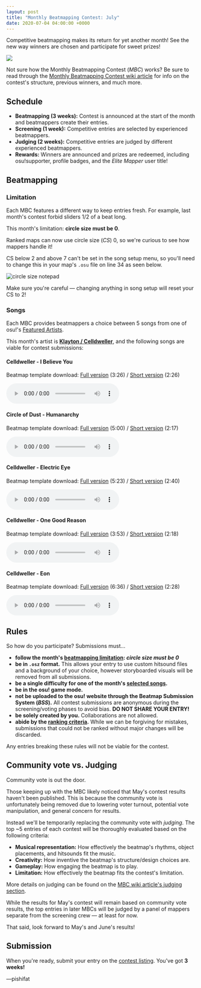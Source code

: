 ```yaml
---
layout: post
title: "Monthly Beatmapping Contest: July"
date: 2020-07-04 04:00:00 +0000
---
```


Competitive beatmapping makes its return for yet another month! See the new way winners are chosen and participate for sweet prizes!

![](/wiki/shared/news/banners/monthly-beatmapping-contest.png)

Not sure how the Monthly Beatmapping Contest (*MBC*) works? Be sure to read through the [Monthly Beatmapping Contest wiki article](/wiki/Contests/Monthly_Beatmapping_Contest) for info on the contest's structure, previous winners, and much more.

## Schedule

- **Beatmapping (3 weeks):** Contest is announced at the start of the month and beatmappers create their entries.
- **Screening (1 week):** Competitive entries are selected by experienced beatmappers.
- **Judging (2 weeks):** Competitive entries are judged by different experienced beatmappers.
- **Rewards:** Winners are announced and prizes are redeemed, including osu!supporter, profile badges, and the *Elite Mapper* user title!

## Beatmapping

### Limitation

Each MBC features a different way to keep entries fresh. For example, last month's contest forbid sliders 1/2 of a beat long.

This month's limitation: **circle size must be 0**.

Ranked maps can now use circle size (*CS*) 0, so we're curious to see how mappers handle it!

CS below 2 and above 7 can't be set in the song setup menu, so you'll need to change this in your map's `.osu` file on line 34 as seen below.

![circle size notepad](/wiki/shared/news/2020-07-04-monthly-beatmapping-contest-july/circle-size-notepad.png)

Make sure you're careful — changing anything in song setup will reset your CS to 2!

### Songs

Each MBC provides beatmappers a choice between 5 songs from one of osu!'s [Featured Artists](https://osu.ppy.sh/beatmaps/artists).

This month's artist is [**Klayton / Celldweller**](https://osu.ppy.sh/beatmaps/artists/56), and the following songs are viable for contest submissions:

#### Celldweller - I Believe You

Beatmap template download: [Full version](https://assets.ppy.sh/artists/56/osz/Celldweller%20-%20I%20Believe%20You.osz) (3:26) / [Short version](https://assets.ppy.sh/contests/108/osz/Celldweller%20-%20I%20Believe%20You.osz) (2:26)

<audio controls>
    <source src="https://assets.ppy.sh/artists/56/previews/1626.mp3" type="audio/mpeg">
</audio>

#### Circle of Dust - Humanarchy

Beatmap template download: [Full version](https://assets.ppy.sh/artists/56/osz/Circle%20of%20Dust%20-%20Humanarchy.osz) (5:00) / [Short version](https://assets.ppy.sh/contests/108/osz/Circle%20of%20Dust%20-%20Humanarchy.osz) (2:17)

<audio controls>
    <source src="https://assets.ppy.sh/artists/56/previews/1639.mp3" type="audio/mpeg">
</audio>

#### Celldweller - Electric Eye

Beatmap template download: [Full version](https://assets.ppy.sh/artists/56/osz/Celldweller%20-%20Electric%20Eye.osz) (5:23) / [Short version](https://assets.ppy.sh/contests/108/osz/Celldweller%20-%20Electric%20Eye.osz) (2:40)

<audio controls>
    <source src="https://assets.ppy.sh/artists/56/previews/1621.mp3" type="audio/mpeg">
</audio>

#### Celldweller - One Good Reason

Beatmap template download: [Full version](https://assets.ppy.sh/artists/56/osz/Celldweller%20-%20One%20Good%20Reason.osz) (3:53) / [Short version](https://assets.ppy.sh/contests/108/osz/Celldweller%20-%20One%20Good%20Reason.osz) (2:18)

<audio controls>
    <source src="https://assets.ppy.sh/artists/56/previews/1631.mp3" type="audio/mpeg">
</audio>

#### Celldweller - Eon

Beatmap template download: [Full version](https://assets.ppy.sh/artists/56/osz/Celldweller%20-%20Eon.osz) (6:36) / [Short version](https://assets.ppy.sh/contests/108/osz/Celldweller%20-%20Eon.osz) (2:28)

<audio controls>
    <source src="https://assets.ppy.sh/artists/56/previews/1623.mp3" type="audio/mpeg">
</audio>

## Rules

So how do you participate? Submissions must...

- **follow the month's [beatmapping limitation](#limitation): *circle size must be 0***
- **be in `.osz` format.** This allows your entry to use custom hitsound files and a background of your choice, however storyboarded visuals will be removed from all submissions.
- **be a single difficulty for one of the month's [selected songs](#songs).**
- **be in the osu! game mode.**
- **not be uploaded to the osu! website through the Beatmap Submission System (*BSS*).** All contest submissions are anonymous during the screening/voting phases to avoid bias. **DO NOT SHARE YOUR ENTRY!**
- **be solely created by you.** Collaborations are not allowed.
- **abide by the [ranking criteria](/wiki/Ranking_Criteria).** While we can be forgiving for mistakes, submissions that could not be ranked without major changes will be discarded.

Any entries breaking these rules will not be viable for the contest.

## Community vote vs. Judging

Community vote is out the door.

Those keeping up with the MBC likely noticed that May's contest results haven't been published. This is because the community vote is unfortunately being removed due to lowering voter turnout, potential vote manipulation, and general concern for results.

Instead we'll be temporarily replacing the community vote with *judging*. The top ~5 entries of each contest will be thoroughly evaluated based on the following criteria:

- **Musical representation:** How effectively the beatmap's rhythms, object placements, and hitsounds fit the music.
- **Creativity:** How inventive the beatmap's structure/design choices are.
- **Gameplay:** How engaging the beatmap is to play.
- **Limitation:** How effectively the beatmap fits the contest's limitation.

More details on judging can be found on the [MBC wiki article's judging section](/wiki/Contests/Monthly_Beatmapping_Contest#judging).

While the results for May's contest will remain based on community vote results, the top entries in later MBCs will be judged by a panel of mappers separate from the screening crew — at least for now.

That said, look forward to May's and June's results!

## Submission

When you're ready, submit your entry on the [contest listing](https://osu.ppy.sh/community/contests/108). You've got **3 weeks!**

—pishifat
